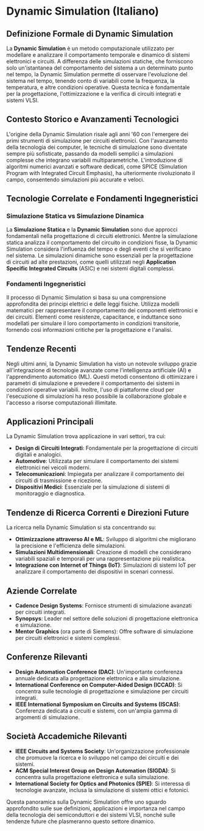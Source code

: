 # Dynamic Simulation (Italiano)

## Definizione Formale di Dynamic Simulation

La **Dynamic Simulation** è un metodo computazionale utilizzato per modellare e analizzare il comportamento temporale e dinamico di sistemi elettronici e circuiti. A differenza delle simulazioni statiche, che forniscono solo un'istantanea del comportamento del sistema a un determinato punto nel tempo, la Dynamic Simulation permette di osservare l'evoluzione del sistema nel tempo, tenendo conto di variabili come la frequenza, la temperatura, e altre condizioni operative. Questa tecnica è fondamentale per la progettazione, l'ottimizzazione e la verifica di circuiti integrati e sistemi VLSI.

## Contesto Storico e Avanzamenti Tecnologici

L'origine della Dynamic Simulation risale agli anni '60 con l'emergere dei primi strumenti di simulazione per circuiti elettronici. Con l'avanzamento della tecnologia dei computer, le tecniche di simulazione sono diventate sempre più sofisticate, passando da modelli semplici a simulazioni complesse che integrano variabili multiparametriche. L'introduzione di algoritmi numerici avanzati e software dedicati, come SPICE (Simulation Program with Integrated Circuit Emphasis), ha ulteriormente rivoluzionato il campo, consentendo simulazioni più accurate e veloci.

## Tecnologie Correlate e Fondamenti Ingegneristici

### Simulazione Statica vs Simulazione Dinamica

La **Simulazione Statica** e la **Dynamic Simulation** sono due approcci fondamentali nella progettazione di circuiti elettronici. Mentre la simulazione statica analizza il comportamento del circuito in condizioni fisse, la Dynamic Simulation considera l'influenza del tempo e degli eventi che si verificano nel sistema. Le simulazioni dinamiche sono essenziali per la progettazione di circuiti ad alte prestazioni, come quelli utilizzati negli **Application Specific Integrated Circuits** (ASIC) e nei sistemi digitali complessi.

### Fondamenti Ingegneristici

Il processo di Dynamic Simulation si basa su una comprensione approfondita dei principi elettrici e delle leggi fisiche. Utilizza modelli matematici per rappresentare il comportamento dei componenti elettronici e dei circuiti. Elementi come resistenze, capacitance, e induttance sono modellati per simulare il loro comportamento in condizioni transitorie, fornendo così informazioni critiche per la progettazione e l'analisi.

## Tendenze Recenti

Negli ultimi anni, la Dynamic Simulation ha visto un notevole sviluppo grazie all'integrazione di tecnologie avanzate come l'intelligenza artificiale (AI) e l'apprendimento automatico (ML). Questi metodi consentono di ottimizzare i parametri di simulazione e prevedere il comportamento dei sistemi in condizioni operative variabili. Inoltre, l'uso di piattaforme cloud per l'esecuzione di simulazioni ha reso possibile la collaborazione globale e l'accesso a risorse computazionali illimitate.

## Applicazioni Principali

La Dynamic Simulation trova applicazione in vari settori, tra cui:

- **Design di Circuiti Integrati**: Fondamentale per la progettazione di circuiti digitali e analogici.
- **Automotive**: Utilizzata per simulare il comportamento dei sistemi elettronici nei veicoli moderni.
- **Telecomunicazioni**: Impiegata per analizzare il comportamento dei circuiti di trasmissione e ricezione.
- **Dispositivi Medici**: Essenziale per la simulazione di sistemi di monitoraggio e diagnostica.

## Tendenze di Ricerca Correnti e Direzioni Future

La ricerca nella Dynamic Simulation si sta concentrando su:

- **Ottimizzazione attraverso AI e ML**: Sviluppo di algoritmi che migliorano la precisione e l'efficienza delle simulazioni.
- **Simulazioni Multidimensionali**: Creazione di modelli che considerano variabili spaziali e temporali per una rappresentazione più realistica.
- **Integrazione con Internet of Things (IoT)**: Simulazioni di sistemi IoT per analizzare il comportamento dei dispositivi in scenari connessi.

## Aziende Correlate

- **Cadence Design Systems**: Fornisce strumenti di simulazione avanzati per circuiti integrati.
- **Synopsys**: Leader nel settore delle soluzioni di progettazione elettronica e simulazione.
- **Mentor Graphics** (ora parte di Siemens): Offre software di simulazione per circuiti elettronici e sistemi complessi.

## Conferenze Rilevanti

- **Design Automation Conference (DAC)**: Un'importante conferenza annuale dedicata alla progettazione elettronica e alla simulazione.
- **International Conference on Computer-Aided Design (ICCAD)**: Si concentra sulle tecnologie di progettazione e simulazione per circuiti integrati.
- **IEEE International Symposium on Circuits and Systems (ISCAS)**: Conferenza dedicata a circuiti e sistemi, con un'ampia gamma di argomenti di simulazione.

## Società Accademiche Rilevanti

- **IEEE Circuits and Systems Society**: Un'organizzazione professionale che promuove la ricerca e lo sviluppo nel campo dei circuiti e dei sistemi.
- **ACM Special Interest Group on Design Automation (SIGDA)**: Si concentra sulla progettazione elettronica e sulla simulazione.
- **International Society for Optics and Photonics (SPIE)**: Si interessa di tecnologie avanzate, inclusa la simulazione di sistemi ottici e fotonici. 

Questa panoramica sulla Dynamic Simulation offre uno sguardo approfondito sulle sue definizioni, applicazioni e importanza nel campo della tecnologia dei semiconduttori e dei sistemi VLSI, nonché sulle tendenze future che plasmeranno questo settore dinamico.
